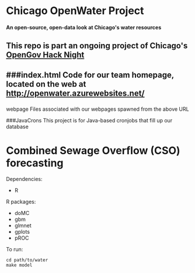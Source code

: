 # Chicago OpenWater Project
#### An open-source, open-data look at Chicago's water resources
This repo is part an ongoing project of Chicago's [OpenGov Hack Night](http://opengovhacknight.org/)
---
###index.html
Code for our team homepage, located on the web at http://openwater.azurewebsites.net/
---
###
webpage
Files associated with our webpages spawned from the above URL

###JavaCrons
This project is for Java-based cronjobs that fill up our database


Combined Sewage Overflow (CSO) forecasting
==========================================

Dependencies:

* R

R packages:

* doMC
* gbm
* glmnet
* gplots
* pROC

To run:

	cd path/to/water
	make model
